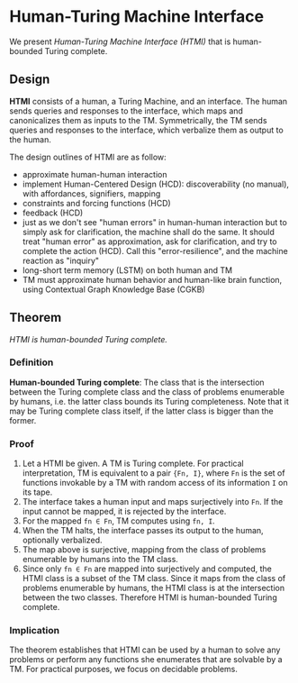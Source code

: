 # Human-Turing Machine Interface

We present *Human-Turing Machine Interface (HTMI)* that is human-bounded Turing complete.

## Design

**HTMI** consists of a human, a Turing Machine, and an interface. The human sends queries and responses to the interface, which maps and canonicalizes them as inputs to the TM. Symmetrically, the TM sends queries and responses to the interface, which verbalize them as output to the human.

The design outlines of HTMI are as follow:

- approximate human-human interaction
- implement Human-Centered Design (HCD): discoverability (no manual), with affordances, signifiers, mapping
- constraints and forcing functions (HCD)
- feedback (HCD)
- just as we don't see "human errors" in human-human interaction but to simply ask for clarification, the machine shall do the same. It should treat "human error" as approximation, ask for clarification, and try to complete the action (HCD). Call this "error-resilience", and the machine reaction as "inquiry"
- long-short term memory (LSTM) on both human and TM
- TM must approximate human behavior and human-like brain function, using Contextual Graph Knowledge Base (CGKB)

## Theorem

*HTMI is human-bounded Turing complete.*

### Definition

**Human-bounded Turing complete**: The class that is the intersection between the Turing complete class and the class of problems enumerable by humans, i.e. the latter class bounds its Turing completeness. Note that it may be Turing complete class itself, if the latter class is bigger than the former.

### Proof

1. Let a HTMI be given. A TM is Turing complete. For practical interpretation, TM is equivalent to a pair `{Fn, I}`, where `Fn` is the set of functions invokable by a TM with random access of its information `I` on its tape.
2. The interface takes a human input and maps surjectively into `Fn`. If the input cannot be mapped, it is rejected by the interface.
3. For the mapped `fn ∈ Fn`, TM computes using `fn, I`.
4. When the TM halts, the interface passes its output to the human, optionally verbalized.
5. The map above is surjective, mapping from the class of problems enumerable by humans into the TM class.
6. Since only `fn ∈ Fn` are mapped into surjectively and computed, the HTMI class is a subset of the TM class. Since it maps from the class of problems enumerable by humans, the HTMI class is at the intersection between the two classes. Therefore HTMI is human-bounded Turing complete.

### Implication

The theorem establishes that HTMI can be used by a human to solve any problems or perform any functions she enumerates that are solvable by a TM. For practical purposes, we focus on decidable problems.